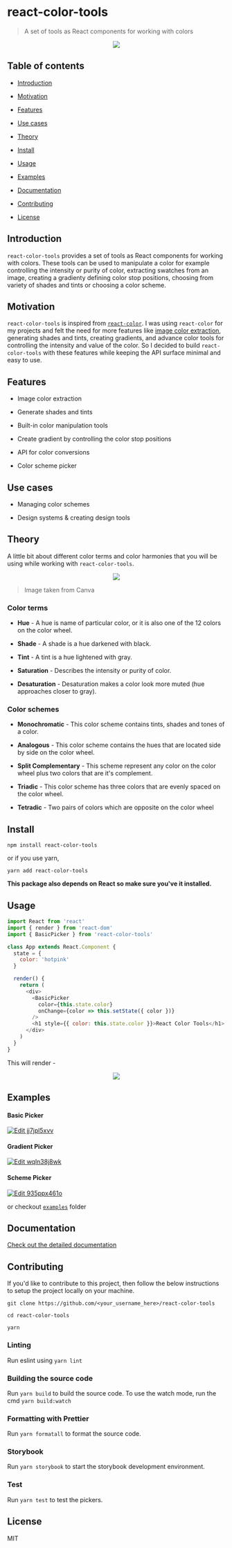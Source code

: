 # react-color-tools

> A set of tools as React components for working with colors

<p align="center">
  <img src="./media/demo.gif" />
</p>

## Table of contents

- [Introduction](#introduction)

- [Motivation](#motivation)

- [Features](#features)

- [Use cases](#use-cases)

- [Theory](#theory)

- [Install](#install)

- [Usage](#usage)

- [Examples](#examples)

- [Documentation](#documentation)

- [Contributing](#contributing)

- [License](#license)

## Introduction

`react-color-tools` provides a set of tools as React components for working with colors. These tools can be used to manipulate a color for example controlling the intensity or purity of color, extracting swatches from an image, creating a gradienty defining color stop positions, choosing from variety of shades and tints or choosing a color scheme.

## Motivation

`react-color-tools` is inspired from [`react-color`](https://github.com/casesandberg/react-color). I was using `react-color` for my projects and felt the need for more features like [image color extraction](https://react-color-extractor.surge.sh), generating shades and tints, creating gradients, and advance color tools for controlling the intensity and value of the color. So I decided to build `react-color-tools` with these features while keeping the API surface minimal and easy to use.

## Features

- Image color extraction

- Generate shades and tints

- Built-in color manipulation tools

- Create gradient by controlling the color stop positions

- API for color conversions

- Color scheme picker

## Use cases

- Managing color schemes

- Design systems & creating design tools

## Theory

A little bit about different color terms and color harmonies that you will be using while working with `react-color-tools`.

<p align="center">
  <img src="https://www.canva.com/learn/wp-content/uploads/2015/07/color-theory-1-tb-752x0.png" />
</p>

> Image taken from Canva

### Color terms

- **Hue** - A hue is name of particular color, or it is also one of the 12 colors on the color wheel.

- **Shade** - A shade is a hue darkened with black.

- **Tint** - A tint is a hue lightened with gray.

- **Saturation** - Describes the intensity or purity of color.

- **Desaturation** - Desaturation makes a color look more muted (hue approaches closer to gray).

### Color schemes

- **Monochromatic** - This color scheme contains tints, shades and tones of a color.

- **Analogous** - This color scheme contains the hues that are located side by side on the color wheel.

- **Split Complementary** - This scheme represent any color on the color wheel plus two colors that are it's complement.

- **Triadic** - This color scheme has three colors that are evenly spaced on the color wheel.

- **Tetradic** - Two pairs of colors which are opposite on the color wheel

## Install

```
npm install react-color-tools
```

or if you use yarn,

```
yarn add react-color-tools
```

**This package also depends on React so make sure you've it installed.**

## Usage

```js
import React from 'react'
import { render } from 'react-dom'
import { BasicPicker } from 'react-color-tools'

class App extends React.Component {
  state = {
    color: 'hotpink'
  }

  render() {
    return (
      <div>
        <BasicPicker
          color={this.state.color}
          onChange={color => this.setState({ color })}
        />
        <h1 style={{ color: this.state.color }}>React Color Tools</h1>
      </div>
    )
  }
}
```

This will render -

<p align="center">
  <img src="./media/basic_picker.gif" />
</p>

## Examples

#### Basic Picker

[![Edit jj7jpl5xvv](https://codesandbox.io/static/img/play-codesandbox.svg)](https://codesandbox.io/s/jj7jpl5xvv)

#### Gradient Picker

[![Edit wqln38j8wk](https://codesandbox.io/static/img/play-codesandbox.svg)](https://codesandbox.io/s/wqln38j8wk)

#### Scheme Picker

[![Edit 935ppx461o](https://codesandbox.io/static/img/play-codesandbox.svg)](https://codesandbox.io/s/935ppx461o)

or checkout [`examples`](./examples) folder

## Documentation

[Check out the detailed documentation](./docs)

## Contributing

If you'd like to contribute to this project, then follow the below instructions to setup the project locally on your machine.

```
git clone https://github.com/<your_username_here>/react-color-tools

cd react-color-tools

yarn
```

### Linting

Run eslint using `yarn lint`

### Building the source code

Run `yarn build` to build the source code. To use the watch mode, run the cmd `yarn build:watch`

### Formatting with Prettier

Run `yarn formatall` to format the source code.

### Storybook

Run `yarn storybook` to start the storybook development environment.

### Test

Run `yarn test` to test the pickers.

## License

MIT

